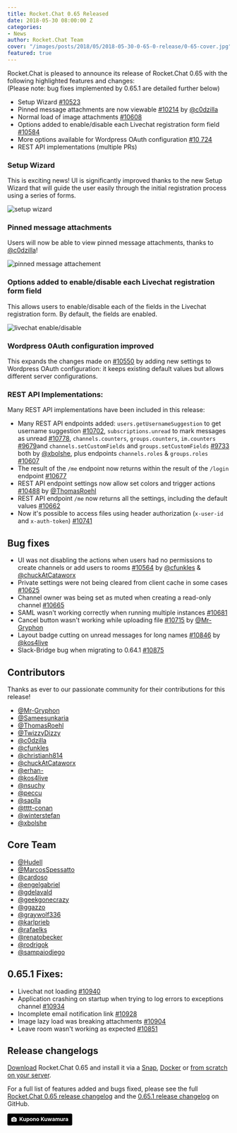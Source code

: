 ```yaml
---
title: Rocket.Chat 0.65 Released
date: 2018-05-30 08:00:00 Z
categories:
- News
author: Rocket.Chat Team
cover: "/images/posts/2018/05/2018-05-30-0-65-0-release/0-65-cover.jpg"
featured: true
---
```


Rocket.Chat is pleased to announce its release of Rocket.Chat 0.65 with the following highlighted features and changes: <br/>(Please note: bug fixes implemented by 0.65.1 are detailed further below)

- Setup Wizard [#10523](https://github.com/RocketChat/Rocket.Chat/pull/10523)
- Pinned message attachments are now viewable [#10214](https://github.com/RocketChat/Rocket.Chat/pull/10214) by [@c0dzilla](https://github.com/c0dzilla)
- Normal load of image attachments [#10608](https://github.com/RocketChat/Rocket.Chat/pull/10608)
- Options added to enable/disable each Livechat registration form field [#10584](https://github.com/RocketChat/Rocket.Chat/pull/10584)
- More options available for Wordpress OAuth configuration [#10 724](https://github.com/RocketChat/Rocket.Chat/pull/10724)
- REST API implementations (multiple PRs)

### Setup Wizard

This is exciting news! UI is significantly improved thanks to the new Setup Wizard that will guide the user easily through the initial registration process using a series of forms.

![setup wizard](https://user-images.githubusercontent.com/9200155/39035677-4732b768-4451-11e8-9c2d-9656c1426112.gif)

### Pinned message attachments

Users will now be able to view pinned message attachments, thanks to [@c0dzilla](https://github.com/c0dzilla)!

![pinned message attachement](https://user-images.githubusercontent.com/23701803/37869722-fabb15a6-2fe2-11e8-9499-9038446ef57a.png)

### Options added to enable/disable each Livechat registration form field

This allows users to enable/disable each of the fields in the Livechat registration form.
By default, the fields are enabled.

![livechat enable/disable](https://user-images.githubusercontent.com/2067649/39253103-77894488-487d-11e8-8445-4049602ad308.png)

### Wordpress 0Auth configuration improved

This expands the changes made on [#10550](https://github.com/RocketChat/Rocket.Chat/pull/10550) by adding new settings to Wordpress OAuth configuration: it keeps existing default values but allows different server configurations.

### REST API Implementations:

Many REST API implementations have been included in this release:
- Many REST API endpoints added: `users.getUsernameSuggestion` to get username suggestion [#10702](https://github.com/RocketChat/Rocket.Chat/pull/10702), `subscriptions.unread` to mark messages as unread [#10778](https://github.com/RocketChat/Rocket.Chat/pull/10778), `channels.counters`, `groups.counters`, `im.counters` [#9679](https://github.com/RocketChat/Rocket.Chat/pull/9679)and `channels.setCustomFields` and `groups.setCustomFields` [#9733](https://github.com/RocketChat/Rocket.Chat/pull/9733,) both by [@xbolshe](https://github.com/xbolshe), plus endpoints `channels.roles` & `groups.roles` [#10607](https://github.com/RocketChat/Rocket.Chat/pull/10607)
- The result of the `/me` endpoint now returns within the result of the `/login` endpoint [#10677](https://github.com/RocketChat/Rocket.Chat/pull/10677)
- REST API endpoint settings now allow set colors and trigger actions [#10488](https://github.com/RocketChat/Rocket.Chat/pull/10488) by [@ThomasRoehl](https://github.com/ThomasRoehl)
- REST API endpoint `/me` now returns all the settings, including the default values [#10662](https://github.com/RocketChat/Rocket.Chat/pull/10662)
- Now it's possible to access files using header authorization (`x-user-id` and `x-auth-token`) [#10741](https://github.com/RocketChat/Rocket.Chat/pull/10741)

## Bug fixes

- UI was not disabling the actions when users had no permissions to create channels or add users to rooms [#10564](https://github.com/RocketChat/Rocket.Chat/pull/10564) by [@cfunkles](https://github.com/cfunkles) & [@chuckAtCataworx](https://github.com/chuckAtCataworx)
- Private settings were not being cleared from client cache in some cases [#10625](https://github.com/RocketChat/Rocket.Chat/pull/10625)
- Channel owner was being set as muted when creating a read-only channel [#10665](https://github.com/RocketChat/Rocket.Chat/pull/10665)
- SAML wasn't working correctly when running multiple instances [#10681](https://github.com/RocketChat/Rocket.Chat/pull/10681)
- Cancel button wasn't working while uploading file [#10715](https://github.com/RocketChat/Rocket.Chat/pull/10715) by [@Mr-Gryphon](https://github.com/Mr-Gryphon)
- Layout badge cutting on unread messages for long names [#10846](https://github.com/RocketChat/Rocket.Chat/pull/10846) by [@kos4live](https://github.com/kos4live)
- Slack-Bridge bug when migrating to 0.64.1 [#10875](https://github.com/RocketChat/Rocket.Chat/pull/10875)

## Contributors

Thanks as ever to our passionate community for their contributions for this release!

- [@Mr-Gryphon](https://github.com/Mr-Gryphon)
- [@Sameesunkaria](https://github.com/Sameesunkaria)
- [@ThomasRoehl](https://github.com/ThomasRoehl)
- [@TwizzyDizzy](https://github.com/TwizzyDizzy)
- [@c0dzilla](https://github.com/c0dzilla)
- [@cfunkles](https://github.com/cfunkles)
- [@christianh814](https://github.com/christianh814)
- [@chuckAtCataworx](https://github.com/chuckAtCataworx)
- [@erhan-](https://github.com/erhan-)
- [@kos4live](https://github.com/kos4live)
- [@nsuchy](https://github.com/nsuchy)
- [@peccu](https://github.com/peccu)
- [@saplla](https://github.com/saplla)
- [@tttt-conan](https://github.com/tttt-conan)
- [@winterstefan](https://github.com/winterstefan)
- [@xbolshe](https://github.com/xbolshe)

## Core Team
- [@Hudell](https://github.com/Hudell)
- [@MarcosSpessatto](https://github.com/MarcosSpessatto)
- [@cardoso](https://github.com/cardoso)
- [@engelgabriel](https://github.com/engelgabriel)
- [@gdelavald](https://github.com/gdelavald)
- [@geekgonecrazy](https://github.com/geekgonecrazy)
- [@ggazzo](https://github.com/ggazzo)
- [@graywolf336](https://github.com/graywolf336)
- [@karlprieb](https://github.com/karlprieb)
- [@rafaelks](https://github.com/rafaelks)
- [@renatobecker](https://github.com/renatobecker)
- [@rodrigok](https://github.com/rodrigok)
- [@sampaiodiego](https://github.com/sampaiodiego)

## 0.65.1 Fixes:

- Livechat not loading [#10940](https://github.com/RocketChat/Rocket.Chat/pull/10940)
- Application crashing on startup when trying to log errors to exceptions channel [#10934](https://github.com/RocketChat/Rocket.Chat/pull/10934)
- Incomplete email notification link [#10928](https://github.com/RocketChat/Rocket.Chat/pull/10928)
- Image lazy load was breaking attachments [#10904](https://github.com/RocketChat/Rocket.Chat/pull/10904)
- Leave room wasn't working as expected [#10851](https://github.com/RocketChat/Rocket.Chat/pull/10851)

## Release changelogs

[Download](/install) Rocket.Chat 0.65 and install it via a
[Snap](https://rocket.chat/docs/installation/manual-installation/ubuntu/),
[Docker](https://rocket.chat/docs/installation/docker-containers/) or
[from scratch on your server](https://rocket.chat/docs/installation/manual-installation/).

For a full list of features added and bugs fixed, please see the full [Rocket.Chat 0.65 release changelog](https://github.com/RocketChat/Rocket.Chat/releases/tag/0.65.0) and the [0.65.1 release changelog](https://github.com/RocketChat/Rocket.Chat/releases/tag/0.65.1) on GitHub.

<a style="background-color:black;color:white;text-decoration:none;padding:4px 6px;font-family:-apple-system, BlinkMacSystemFont, &quot;San Francisco&quot;, &quot;Helvetica Neue&quot;, Helvetica, Ubuntu, Roboto, Noto, &quot;Segoe UI&quot;, Arial, sans-serif;font-size:12px;font-weight:bold;line-height:1.2;display:inline-block;border-radius:3px;" href="https://unsplash.com/@kuponokuwamura?utm_medium=referral&amp;utm_campaign=photographer-credit&amp;utm_content=creditBadge" target="_blank" rel="noopener noreferrer" title="Download free do whatever you want high-resolution photos from Kupono Kuwamura"><span style="display:inline-block;padding:2px 3px;"><svg xmlns="http://www.w3.org/2000/svg" style="height:12px;width:auto;position:relative;vertical-align:middle;top:-1px;fill:white;" viewBox="0 0 32 32"><title>unsplash-logo</title><path d="M20.8 18.1c0 2.7-2.2 4.8-4.8 4.8s-4.8-2.1-4.8-4.8c0-2.7 2.2-4.8 4.8-4.8 2.7.1 4.8 2.2 4.8 4.8zm11.2-7.4v14.9c0 2.3-1.9 4.3-4.3 4.3h-23.4c-2.4 0-4.3-1.9-4.3-4.3v-15c0-2.3 1.9-4.3 4.3-4.3h3.7l.8-2.3c.4-1.1 1.7-2 2.9-2h8.6c1.2 0 2.5.9 2.9 2l.8 2.4h3.7c2.4 0 4.3 1.9 4.3 4.3zm-8.6 7.5c0-4.1-3.3-7.5-7.5-7.5-4.1 0-7.5 3.4-7.5 7.5s3.3 7.5 7.5 7.5c4.2-.1 7.5-3.4 7.5-7.5z"></path></svg></span><span style="display:inline-block;padding:2px 3px;">Kupono Kuwamura</span></a>
